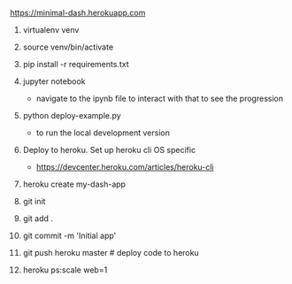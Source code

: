 https://minimal-dash.herokuapp.com

1. virtualenv venv

2. source venv/bin/activate

3. pip install -r requirements.txt

4. jupyter notebook
    - navigate to the ipynb file to interact with that to see the progression

5. python deploy-example.py
    - to run the local development version

6. Deploy to heroku. Set up heroku cli OS specific

    - https://devcenter.heroku.com/articles/heroku-cli

7. heroku create my-dash-app

8. git init

9. git add .

10. git commit -m 'Initial app'

11. git push heroku master # deploy code to heroku

12. heroku ps:scale web=1